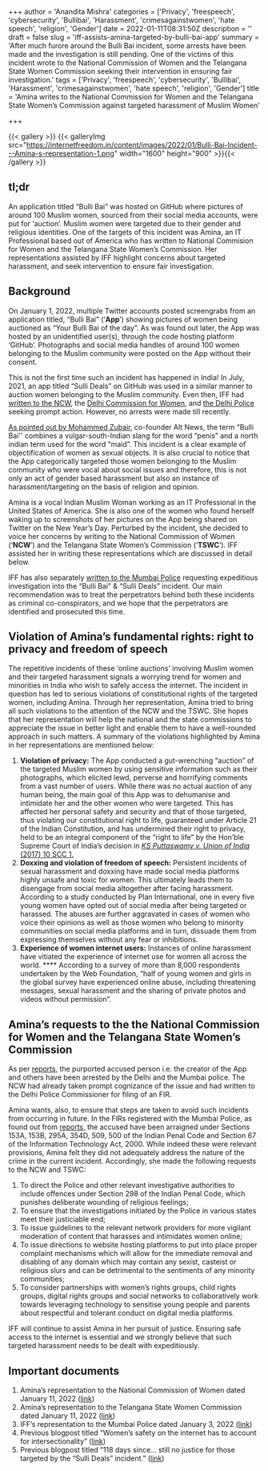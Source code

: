 +++
author = 'Anandita Mishra'
categories = ['Privacy', 'freespeech', 'cybersecurity', 'Bullibai', 'Harassment', 'crimesagainstwomen', 'hate speech', 'religion', 'Gender']
date = 2022-01-11T08:31:50Z
description = ''
draft = false
slug = 'iff-assists-amina-targeted-by-bulli-bai-app'
summary = 'After much furore around the Bulli Bai incident, some arrests have been made and the investigation is still pending. One of the victims of this incident wrote to the National Commission of Women and the Telangana State Women Commission seeking their intervention in ensuring fair investigation.'
tags = ['Privacy', 'freespeech', 'cybersecurity', 'Bullibai', 'Harassment', 'crimesagainstwomen', 'hate speech', 'religion', 'Gender']
title = 'Amina writes to the National Commission for Women and the Telangana State Women’s Commission against targeted harassment of Muslim Women'

+++


{{< gallery >}}
{{< galleryImg  src="https://internetfreedom.in/content/images/2022/01/Bulli-Bai-Incident---Amina-s-representation-1.png" width="1600" height="900" >}}{{< /gallery >}}

>>>> <form><script src="https://checkout.razorpay.com/v1/payment-button.js" data-payment_button_id="pl_HLkgeWGQLMuddp" async> </script> </form>

## tl;dr

An application titled “Bulli Bai” was hosted on GitHub where pictures of around 100 Muslim women, sourced from their social media accounts, were put for ‘auction’. Muslim women were targeted due to their gender and religious identities. One of the targets of this incident was Amina, an IT Professional based out of America who has written to National Commision for Women and the Telangana State Women’s Commission. Her representations assisted by IFF highlight concerns about targeted harassment, and seek intervention to ensure fair investigation.



## Background

On January 1, 2022, multiple Twitter accounts posted screengrabs from an application titled, “Bulli Bai” (‘**App**’) showing pictures of women being auctioned as “Your Bulli Bai of the day”. As was found out later, the App was hosted by an unidentified user(s), through the code hosting platform ‘GitHub’. Photographs and social media handles of around 100 women belonging to the Muslim community were posted on the App without their consent.

This is not the first time such an incident has happened in India! In July, 2021, an app titled “Sulli Deals” on GitHub was used in a similar manner to auction women belonging to the Muslim community. Even then, IFF had [written to the NCW](https://internetfreedom.in/womens-safety-on-the-internet-intersectionality/), the [Delhi Commission for Women](https://drive.google.com/file/d/1XXquVPbXf-12Wv9Z797N5jQFgpzWCAJ8/view), and [the Delhi Police](https://internetfreedom.in/118-days-since-still-no-justice-for-those-targeted-by-the-sulli-deals-incident/) seeking prompt action. However, no arrests were made till recently.

[As pointed out by Mohammed Zubair](https://www.insider.com/india-prominent-muslim-women-auctioned-like-cattle-bulli-bai-app-2022-1), co-founder Alt News, the term “Bulli Bai'' combines a vulgar-south-Indian slang for the word “penis” and a north indian term used for the word “maid”. This incident is a clear example of objectification of women as sexual objects. It is also crucial to notice that the App categorically targeted those women belonging to the Muslim community who were vocal about social issues and therefore, this is not only an act of gender based harassment but also an instance of harassment/targeting on the basis of religion and opinion.

Amina is a vocal Indian Muslim Woman working as an IT Professional in the United States of America. She is also one of the women who found herself waking up to screenshots of her pictures on the App being shared on Twitter on the New Year’s Day. Perturbed by the incident, she decided to voice her concerns by writing to the National Commission of Women (‘**NCW**’) and the Telangana State Women’s Commission (‘**TSWC**’). IFF assisted her in writing these representations which are discussed in detail below.

IFF has also separately [written to the Mumbai Police](https://drive.google.com/file/d/1HhUqZWe-L3x_Z_LCt_fGvrsgoU3h3ACk/view?usp=sharing) requesting expeditious investigation into the “Bulli Bai” & “Sulli Deals” incident. Our main recommendation was to treat the perpetrators behind both these incidents as criminal co-conspirators, and we hope that the perpetrators are identified and prosecuted this time.



## Violation of Amina’s fundamental rights: right to privacy and freedom of speech

The repetitive incidents of these ‘online auctions’ involving Muslim women and their targeted harassment signals a worrying trend for women and minorities in India who wish to safely access the internet. The incident in question has led to serious violations of constitutional rights of the targeted women, including Amina. Through her representation, Amina tried to bring all such violations to the attention of the NCW and the TSWC. She hopes that her representation will help the national and the state commissions to appreciate the issue in better light and enable them to have a well-rounded approach in such matters. A summary of the violations highlighted by Amina in her representations are mentioned below:

1. **Violation of privacy:** The App conducted a gut-wrenching “auction” of the targeted Muslim women by using sensitive information such as their photographs, which elicited lewd, perverse and horrifying comments from a vast number of users. While there was no actual auction of any human being, the main goal of this App was to dehumanise and intimidate her and the other women who were targeted. This has affected her personal safety and security and that of those targeted, thus violating our constitutional right to life, guaranteed under Article 21 of the Indian Constitution, and has undermined their right to privacy, held to be an integral component of the “right to life” by the Hon’ble Supreme Court of India’s decision in [ _KS Puttaswamy v. Union of India_ (2017) 10 SCC 1.](https://indiankanoon.org/doc/91938676/)
2. **Doxxing and violation of freedom of speech:** Persistent incidents of sexual harassment and doxxing have made social media platforms highly unsafe and toxic for women. This ultimately leads them to disengage from social media altogether after facing harassment. According to a study conducted by Plan International, one in every five young women have opted out of social media after being targeted or harassed. The abuses are further aggravated in cases of women who voice their opinions as well as those women who belong to minority communities on social media platforms and in turn, dissuade them from expressing themselves without any fear or inhibitions.
3. **Experience of women internet users:** Instances of online harassment have vitiated the experience of internet use for women all across the world. **** According to a survey of more than 8,000 respondents undertaken by the Web Foundation, “half of young women and girls in the global survey have experienced online abuse, including threatening messages, sexual harassment and the sharing of private photos and videos without permission”.



## Amina’s requests to the the National Commission for Women and the Telangana State Women’s Commission

As per [reports](https://thewire.in/communalism/bulli-bai-app-case-delhi-police-arrest-creator), the purported accused person i.e. the creator of the App and others have been arrested by the Delhi and the Mumbai police. The NCW had already taken prompt cognizance of the issue and had written to the Delhi Police Commissioner for filing of an FIR.

Amina wants, also, to ensure that steps are taken to avoid such incidents from occurring in future. In the FIRs registered with the Mumbai Police, as found out from [reports](https://thewire.in/government/mumbai-police-detain-bengaluru-man-for-sharing-bulli-bai-content-on-twitter), the accused have been arraigned under Sections 153A, 153B, 295A, 354D, 509, 500 of the Indian Penal Code and Section 67 of the Information Technology Act, 2000. While indeed these were relevant provisions, Amina felt they did not adequately address the nature of the crime in the current incident. Accordingly, she made the following requests to the NCW and TSWC:

1. To direct the Police and other relevant investigative authorities to include offences under Section 298 of the Indian Penal Code, which punishes deliberate wounding of religious feelings;
2. To ensure that the investigations initiated by the Police in various states meet their justiciable end;
3. To issue guidelines to the relevant network providers for more vigilant moderation of content that harasses and intimidates women online;
4. To issue directions to website hosting platforms to put into place proper complaint mechanisms which will allow for the immediate removal and disabling of any domain which may contain any sexist, casteist or religious slurs and can be detrimental to the sentiments of any minority communities;
5. To consider partnerships with women’s rights groups, child rights groups, digital rights groups and social networks to collaboratively work towards leveraging technology to sensitise young people and parents about respectful and tolerant conduct on digital media platforms.

IFF will continue to assist Amina in her pursuit of justice. Ensuring safe access to the internet is essential and we strongly believe that such targeted harassment needs to be dealt with expeditiously.



## Important documents

1. Amina’s representation to the National Commission of Women dated January 11, 2022 ([link](https://drive.google.com/file/d/1tO8JLqNwF3jakmx5rWoJl6LPLJCrGzER/view?usp=sharing))
2. Amina’s representation to the Telangana State Women Commission dated January 11, 2022 ([link](https://drive.google.com/file/d/1j6XBBWNAoZ7PALnemg3mKOMmpvAJ94Sn/view?usp=sharing))
3. IFF’s representation to the Mumbai Police dated January 3, 2022 ([link](https://drive.google.com/file/d/1HhUqZWe-L3x_Z_LCt_fGvrsgoU3h3ACk/view?usp=sharing))
4. Previous blogpost titled “Women’s safety on the internet has to account for intersectionality” ([link](https://internetfreedom.in/womens-safety-on-the-internet-intersectionality/))
5. Previous blogpost titled “118 days since… still no justice for those targeted by the “Sulli Deals” incident.” ([link](https://internetfreedom.in/118-days-since-still-no-justice-for-those-targeted-by-the-sulli-deals-incident/))

> > > <form><script src="https://cdn.razorpay.com/static/widget/subscription-button.js" data-subscription_button_id="pl_HLk5qU1K35hmPH" data-button_theme="brand-color" async> </script> </form>



